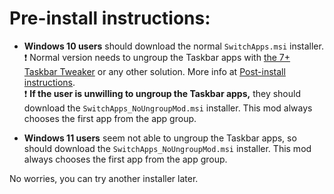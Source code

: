 # Pre-install instructions:

* **Windows 10 users** should download the normal `SwitchApps.msi` installer.  
:exclamation: Normal version needs to ungroup the Taskbar apps with [the 7+ Taskbar Tweaker](https://rammichael.com/7-taskbar-tweaker) or any other solution. More info at [Post-install instructions](docs/Post-Install.md).  
:exclamation: **If the user is unwilling to ungroup the Taskbar apps,** they should download the `SwitchApps_NoUngroupMod.msi` installer. This mod always chooses the first app from the app group.  

* **Windows 11 users** seem not able to ungroup the Taskbar apps, so should download the `SwitchApps_NoUngroupMod.msi` installer. This mod always chooses the first app from the app group.  

No worries, you can try another installer later.
